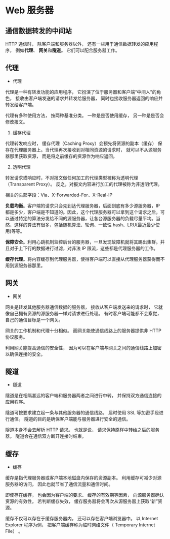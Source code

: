 # Web 服务器

## 通信数据转发的中间站

HTTP 通信时， 除客户端和服务器以外， 还有一些用于通信数据转发的应用程序， 例如**代理**、 **网关**和**隧道**。 它们可以配合服务器工作。

## 代理

- 代理

代理是一种有转发功能的应用程序， 它扮演了位于服务器和客户端“中间人”的角色， 接收由客户端发送的请求并转发给服务器， 同时也接收服务器返回的响应并转发给客户端。

代理有多种使用方法， 按两种基准分类。 一种是是否使用缓存， 另一种是是否会修改报文。

1. 缓存代理

代理转发响应时， 缓存代理（Caching Proxy）会预先将资源的副本（缓存） 保存在代理服务器上。当代理再次接收到对相同资源的请求时， 就可以不从源服务器那里获取资源， 而是将之前缓存的资源作为响应返回。

2. 透明代理

转发请求或响应时，不对报文做任何加工的代理类型被称为透明代理（Transparent Proxy）。 反之，对报文内容进行加工的代理被称为非透明代理。

相关的头部字段：Via、X-Forwarded-For、X-Real-IP

**负载均衡**。客户端的请求只会先到达代理服务器，后面到底有多少源服务器，IP 都是多少，客户端是不知道的。因此，这个代理服务器可以拿到这个请求之后，可以通过特定的算法分发给不同的源服务器，让各台源服务器的负载尽量平均。当然，这样的算法有很多，包括随机算法、轮询、一致性 hash、LRU(最近最少使用)等等。

**保障安全**。利用心跳机制监控后台的服务器，一旦发现故障机就将其踢出集群。并且对于上下行的数据进行过滤，对非法 IP 限流，这些都是代理服务器的工作。

**缓存代理**。将内容缓存到代理服务器，使得客户端可以直接从代理服务器获得而不用到源服务器那里。

## 网关

- 网关

网关是转发其他服务器通信数据的服务器， 接收从客户端发送来的请求时， 它就像自己拥有资源的源服务器一样对请求进行处理。 有时客户端可能都不会察觉，自己的通信目标是一个网关。

网关的工作机制和代理十分相似。 而网关能使通信线路上的服务器提供非 HTTP 协议服务。

利用网关能提高通信的安全性， 因为可以在客户端与网关之间的通信线路上加密以确保连接的安全。

## 隧道

- 隧道

隧道是在相隔甚远的客户端和服务器两者之间进行中转， 并保持双方通信连接的应用程序。

隧道可按要求建立起一条与其他服务器的通信线路， 届时使用 SSL 等加密手段进行通信。 隧道的目的是确保客户端能与服务器进行安全的通信。

隧道本身不会去解析 HTTP 请求。 也就是说， 请求保持原样中转给之后的服务器。 隧道会在通信双方断开连接时结束。

## 缓存

- 缓存

缓存是指代理服务器或客户端本地磁盘内保存的资源副本。 利用缓存可减少对源服务器的访问， 因此也就节省了通信流量和通信时间。

即使存在缓存， 也会因为客户端的要求、 缓存的有效期等因素， 向源服务器确认资源的有效性。 若判断缓存失效， 缓存服务器将会再次从源服务器上获取“新”资源。

缓存不仅可以存在于缓存服务器内， 还可以存在客户端浏览器中。 以 Internet Explorer 程序为例， 把客户端缓存称为临时网络文件（ Temporary Internet File） 。
